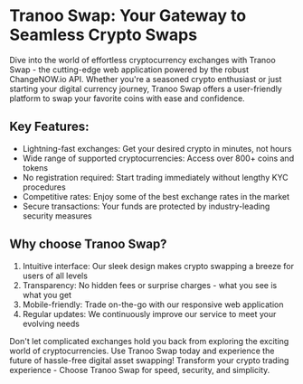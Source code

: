 # Tranoo Swap: Your Gateway to Seamless Crypto Swaps

Dive into the world of effortless cryptocurrency exchanges with Tranoo Swap - the cutting-edge web application powered by the robust ChangeNOW.io API. Whether you're a seasoned crypto enthusiast or just starting your digital currency journey, Tranoo Swap offers a user-friendly platform to swap your favorite coins with ease and confidence. 

## Key Features:

 * Lightning-fast exchanges: Get your desired crypto in minutes, not hours
 * Wide range of supported cryptocurrencies: Access over 800+ coins and tokens
 * No registration required: Start trading immediately without lengthy KYC procedures 
 * Competitive rates: Enjoy some of the best exchange rates in the market 
 * Secure transactions: Your funds are protected by industry-leading security measures 
 
## Why choose Tranoo Swap? 

 1. Intuitive interface: Our sleek design makes crypto swapping a breeze for users of all levels 
 2. Transparency: No hidden fees or surprise charges - what you see is what you get 
 3. Mobile-friendly: Trade on-the-go with our responsive web application 
 4. Regular updates: We continuously improve our service to meet your evolving needs 
 
Don't let complicated exchanges hold you back from exploring the exciting world of cryptocurrencies. Use Tranoo Swap today and experience the future of hassle-free digital asset swapping! Transform your crypto trading experience - Choose Tranoo Swap for speed, security, and simplicity.

